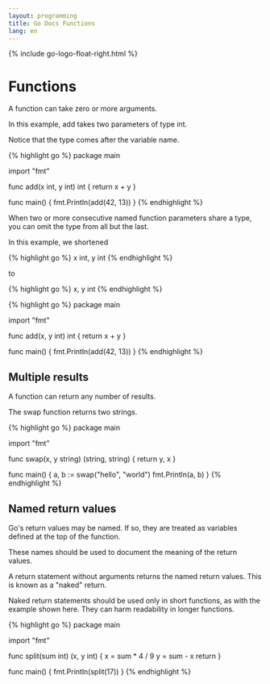 ```yaml
---
layout: programming
title: Go Docs Functions
lang: en
---
```

{% include go-logo-float-right.html %}

# Functions

A function can take zero or more arguments.

In this example, add takes two parameters of type int.

Notice that the type comes after the variable name.

{% highlight go %}
package main

import "fmt"

func add(x int, y int) int {
  return x + y
}

func main() {
  fmt.Println(add(42, 13))
}
{% endhighlight %}

When two or more consecutive named function parameters share a type, you can omit the type from all but the last.

In this example, we shortened

{% highlight go %}
x int, y int
{% endhighlight %}

to

{% highlight go %}
x, y int
{% endhighlight %}


{% highlight go %}
package main

import "fmt"

func add(x, y int) int {
  return x + y
}

func main() {
  fmt.Println(add(42, 13))
}
{% endhighlight %}


## Multiple results

A function can return any number of results.

The swap function returns two strings.

{% highlight go %}
package main

import "fmt"

func swap(x, y string) (string, string) {
  return y, x
  }

func main() {
  a, b := swap("hello", "world")
  fmt.Println(a, b)
}
{% endhighlight %}


## Named return values

Go's return values may be named. If so, they are treated as variables defined at the top of the function.

These names should be used to document the meaning of the return values.

A return statement without arguments returns the named return values. This is known as a "naked" return.

Naked return statements should be used only in short functions, as with the example shown here. They can harm readability in longer functions.

{% highlight go %}
package main

import "fmt"

func split(sum int) (x, y int) {
  x = sum * 4 / 9
  y = sum - x
  return
}

func main() {
  fmt.Println(split(17))
}
{% endhighlight %}
